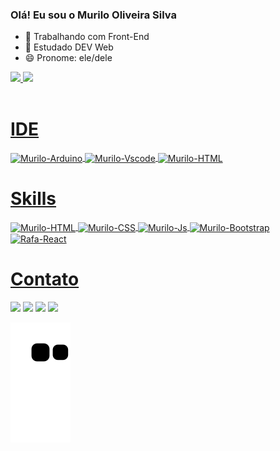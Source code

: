 ### Olá! Eu sou o Murilo Oliveira Silva

- 🔭 Trabalhando com Front-End
- 🌱 Estudado DEV Web
- 😄 Pronome: ele/dele

<div>
  <a href="https://github.com/MuriloSilvs">
  <img height="180em" src="https://github-readme-stats.vercel.app/api?username=MuriloSilvs&show_icons=true&theme=dracula&include_all_commits=true&count_private=true"/>
  <img height="180em" src="https://github-readme-stats.vercel.app/api/top-langs/?username=MuriloSilvs&layout=compact&langs_count=7&theme=dracula"/>
</div>
<div style="display: inline_block"><br>
  <H1> IDE </H1>
  <img align="center" alt="Murilo-Arduino" height="30" width="120" src="https://img.shields.io/badge/Arduino_IDE-00979D?style=for-the-badge&logo=arduino&logoColor=white">
  <img align="center" alt="Murilo-Vscode" height="30" width="120" src="https://img.shields.io/badge/Visual_Studio_Code-0078D4?style=for-the-badge&logo=visual%20studio%20code&logoColor=white">
  <img align="center" alt="Murilo-HTML" height="30" width="100" src="https://img.shields.io/badge/Eclipse-2C2255?style=for-the-badge&logo=eclipse&logoColor=white">
 <H1> Skills </H1>
  <img align="center" alt="Murilo-HTML" height="30" width="80" src="https://img.shields.io/badge/HTML5-E34F26?style=for-the-badge&logo=html5&logoColor=white">
  <img align="center" alt="Murilo-CSS" height="30" width="70" src="https://img.shields.io/badge/CSS3-1572B6?style=for-the-badge&logo=css3&logoColor=white">
  <img align="center" alt="Murilo-Js" height="30" width="120" src="https://img.shields.io/badge/JavaScript-F7DF1E?style=for-the-badge&logo=javascript&logoColor=black">
  <img align="center" alt="Murilo-Bootstrap" height="30" width="120" src="https://img.shields.io/badge/Bootstrap-563D7C?style=for-the-badge&logo=bootstrap&logoColor=white">
  <img align="center" alt="Rafa-React" height="30" width="80" src="https://img.shields.io/badge/React-20232A?style=for-the-badge&logo=react&logoColor=61DAFB">
</div>
  
  ##
  <H1> Contato </H1>
  <div> 
  <a href="https://www.instagram.com/mks_silv/" target="_blank"><img src="https://img.shields.io/badge/-Instagram-%23E4405F?style=for-the-badge&logo=instagram&logoColor=white" target="_blank"></a>
 	<a href="https://www.twitch.tv/musilvs" target="_blank"><img src="https://img.shields.io/badge/Twitch-9146FF?style=for-the-badge&logo=twitch&logoColor=white" target="_blank"></a>
  <a href = "mailto:Murilo_silv@outlook.com"><img src=https://img.shields.io/badge/Gmail-D14836?style=for-the-badge&logo=gmail&logoColor=white target="_blank"></a>
  <a href="https://www.linkedin.com/in/murilo-silva-a42873232" target="_blank"><img src="https://img.shields.io/badge/-LinkedIn-%230077B5?style=for-the-badge&logo=linkedin&logoColor=white" target="_blank"></a> 
 
  ![Snake animation](https://github.com/MuriloSilvs/MuriloSilvs/blob/output/github-contribution-grid-snake.svg)
 
</div>
